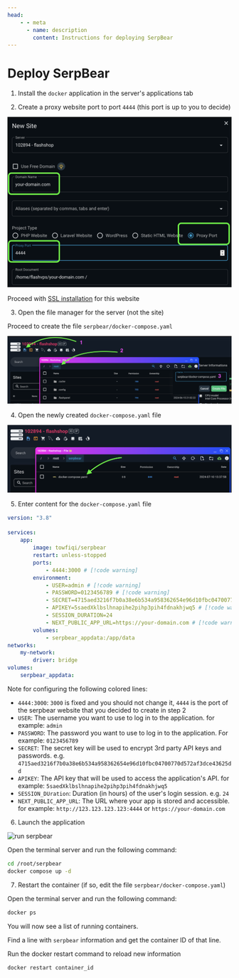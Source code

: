 ```yaml
---
head:
    - - meta
      - name: description
        content: Instructions for deploying SerpBear
---
```


# Deploy SerpBear

1. Install the `docker` application in the server's applications tab

2. Create a proxy website port to port `4444` (this port is up to you to decide)

![create website deploy SerpBear](<../../images/docs/vi/tutorial/deploy-serpbear/Screenshot 2024-07-10 at 13.32.31.png>)

Proceed with [SSL installation](../site/ssl.md) for this website

3. Open the file manager for the server (not the site)

Proceed to create the file `serpbear/docker-compose.yaml`

![create docker-compose.yaml file](<../../images/docs/vi/tutorial/deploy-serpbear/Screenshot 2024-07-10 at 13.35.10.png>)

4. Open the newly created `docker-compose.yaml` file

![open docker-compose.yaml file](<../../images/docs/vi/tutorial/deploy-serpbear/Screenshot 2024-07-10 at 13.38.12.png>)

5. Enter content for the `docker-compose.yaml` file

```yaml
version: "3.8"

services:
    app:
        image: towfiqi/serpbear
        restart: unless-stopped
        ports:
            - 4444:3000 # [!code warning]
        environment:
            - USER=admin # [!code warning]
            - PASSWORD=0123456789 # [!code warning]
            - SECRET=4715aed3216f7b0a38e6b534a958362654e96d10fbc04700770d572af3dce43625dd # [!code warning]
            - APIKEY=5saedXklbslhnapihe2pihp3pih4fdnakhjwq5 # [!code warning]
            - SESSION_DURATION=24
            - NEXT_PUBLIC_APP_URL=https://your-domain.com # [!code warning]
        volumes:
            - serpbear_appdata:/app/data
networks:
    my-network:
        driver: bridge
volumes:
    serpbear_appdata:
```

Note for configuring the following colored lines:

-   `4444:3000`: `3000` is fixed and you should not change it, `4444` is the port of the serpbear website that you decided to create in step 2
-   `USER`: The username you want to use to log in to the application. for example: `admin`
-   `PASSWORD`: The password you want to use to log in to the application. For example: `0123456789`
-   `SECRET`: The secret key will be used to encrypt 3rd party API keys and passwords. e.g. `4715aed3216f7b0a38e6b534a958362654e96d10fbc04700770d572af3dce43625dd`
-   `APIKEY`: The API key that will be used to access the application's API. for example: `5saedXklbslhnapihe2pihp3pih4fdnakhjwq5`
-   `SESSION_DUration`: Duration (in hours) of the user's login session. e.g. `24`
-   `NEXT_PUBLIC_APP_URL`: The URL where your app is stored and accessible. for example: `http://123.123.123.123:4444` or `https://your-domain.com`

6. Launch the application

![run serpbear](<../../images/docs/en/tutorial/deploy-serpbear/Screenshot 2024-07-10 at 13.58.48.png>)

Open the terminal server and run the following command:

```bash
cd /root/serpbear
docker compose up -d
```

7. Restart the container (if so, edit the file `serpbear/docker-compose.yaml`)

Open the terminal server and run the following command:

```bash
docker ps
```

You will now see a list of running containers.

Find a line with `serpbear` information and get the container ID of that line.

Run the docker restart command to reload new information

```bash
docker restart container_id
```

